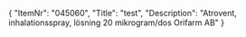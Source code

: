 {
  "ItemNr": "045060",
  "Title": "test",
  "Description": "Atrovent, inhalationsspray, lösning 20 mikrogram/dos Orifarm AB"
}